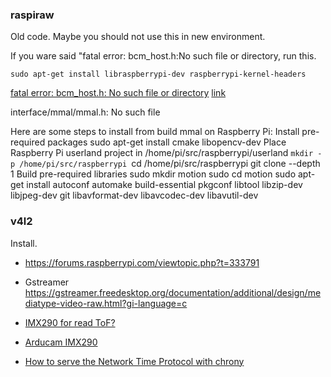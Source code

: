 ### raspiraw

Old code. Maybe you should not use this in new environment.

If you ware said "fatal error: bcm_host.h:No such file or directory, run this.

```
sudo apt-get install libraspberrypi-dev raspberrypi-kernel-headers
```

[fatal error: bcm_host.h: No such file or directory](https://raspberrypi.stackexchange.com/questions/36121/fatal-error-bcm-host-h-no-such-file-or-directory-compilation-terminated)
[link](https://geek.tacoskingdom.com/blog/135#:~:text=%E6%89%8B%E9%A0%86%E3%81%A8%E3%81%97%E3%81%A6%E3%81%AF%E3%83%A1%E3%83%BC%E3%82%AB%E3%83%BC%E3%81%AE,%E3%81%8B%E3%82%89%E3%82%84%E3%81%A3%E3%81%A6%E3%81%84%E3%81%8D%E3%81%BE%E3%81%99%E3%80%82&text=%E3%81%BE%E3%81%9A%E3%81%AF%E3%83%89%E3%83%A9%E3%82%A4%E3%83%90%E3%81%AE%E3%82%A4%E3%83%B3%E3%82%B9%E3%83%88%E3%83%BC%E3%83%AB%E3%81%8B%E3%82%89,show%20Reading%20package%20lists...)


interface/mmal/mmal.h: No such file

Here are some steps to install from build mmal on Raspberry Pi:
Install pre-required packages
sudo apt-get install cmake
libopencv-dev
Place Raspberry Pi userland project in /home/pi/src/raspberrypi/userland
`mkdir -p /home/pi/src/raspberrypi
`cd /home/pi/src/raspberrypi
git clone --depth 1
Build pre-required libraries
sudo mkdir motion
sudo cd motion
sudo apt-get install autoconf automake build-essential pkgconf libtool libzip-dev libjpeg-dev git libavformat-dev libavcodec-dev libavutil-dev

### v4l2

Install.

- https://forums.raspberrypi.com/viewtopic.php?t=333791

- Gstreamer
https://gstreamer.freedesktop.org/documentation/additional/design/mediatype-video-raw.html?gi-language=c

- [IMX290 for read ToF?](https://forums.raspberrypi.com/viewtopic.php?t=348268)

- [Arducam IMX290](https://www.switch-science.com/products/8733)

- [How to serve the Network Time Protocol with chrony](https://ubuntu.com/server/docs/how-to-serve-the-network-time-protocol-with-chrony)